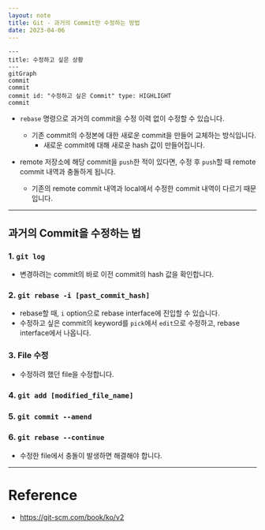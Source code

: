 ```yaml
---
layout: note
title: Git - 과거의 Commit만 수정하는 방법
date: 2023-04-06
---
```





```mermaid
---
title: 수정하고 싶은 상황
---
gitGraph
commit
commit
commit id: "수정하고 싶은 Commit" type: HIGHLIGHT
commit
```

- `rebase` 명령으로 과거의 commit을 수정 이력 없이 수정할 수 있습니다.
    - 기존 commit의 수정본에 대한 새로운 commit을 만들어 교체하는 방식입니다.
        - 새로운 commit에 대해 새로운 hash 값이 만들어집니다.

- remote 저장소에 해당 commit을 `push`한 적이 있다면, 수정 후 `push`할 때 remote commit 내역과 충돌하게 됩니다.
    - 기존의 remote commit 내역과 local에서 수정한 commit 내역이 다르기 때문입니다.




---




## 과거의 Commit을 수정하는 법


### 1. `git log`

- 변경하려는 commit의 바로 이전 commit의 hash 값을 확인합니다.


### 2. `git rebase -i [past_commit_hash]`

- rebase할 때, `i` option으로 rebase interface에 진입할 수 있습니다.
- 수정하고 싶은 commit의 keyword를 `pick`에서 `edit`으로 수정하고, rebase interface에서 나옵니다.


### 3. File 수정

- 수정하려 했던 file을 수정합니다.


### 4. `git add [modified_file_name]`


### 5. `git commit --amend`


### 6. `git rebase --continue`

- 수정한 file에서 충돌이 발생하면 해결해야 합니다.




---




# Reference

- <https://git-scm.com/book/ko/v2>
